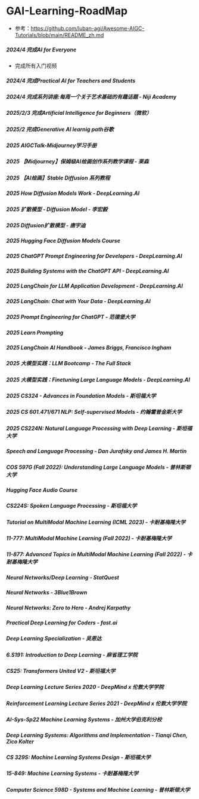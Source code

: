 # GAI-Learning-RoadMap
- 参考：https://github.com/luban-agi/Awesome-AIGC-Tutorials/blob/main/README_zh.md
##### 2024/4 完成AI for Everyone 
  - 完成所有入门视频
##### 2024/4 完成Practical AI for Teachers and Students
##### 2024/4 完成系列讲座:每周一个关于艺术基础的有趣话题 - Niji Academy
##### 2025/2/3 完成Artificial Intelligence for Beginners（微软）
##### 2025/2 完成Generative AI learnig path谷歌 
##### 2025 AIGCTalk-Midjourney学习手册
##### 2025 【Midjourney】保姆级AI绘画创作系列教学课程 - 莱森
##### 2025 【AI绘画】Stable Diffusion 系列教程
##### 2025 How Diffusion Models Work - DeepLearning.AI 
##### 2025 扩散模型 - Diffusion Model - 李宏毅
##### 2025 Diffusion扩散模型 - 唐宇迪
##### 2025 Hugging Face Diffusion Models Course
##### 2025 ChatGPT Prompt Engineering for Developers - DeepLearning.AI
##### 2025 Building Systems with the ChatGPT API - DeepLearning.AI
##### 2025 LangChain for LLM Application Development - DeepLearning.AI
##### 2025 LangChain: Chat with Your Data - DeepLearning.AI
##### 2025 Prompt Engineering for ChatGPT - 范德堡大学
##### 2025 Learn Prompting
##### 2025 LangChain AI Handbook - James Briggs, Francisco Ingham
##### 2025 大模型实践：LLM Bootcamp - The Full Stack
##### 2025 大模型实践：Finetuning Large Language Models - DeepLearning.AI
##### 2025 CS324 - Advances in Foundation Models - 斯坦福大学
##### 2025 CS 601.471/671 NLP: Self-supervised Models - 约翰霍普金斯大学
##### 2025 CS224N: Natural Language Processing with Deep Learning - 斯坦福大学
##### Speech and Language Processing - Dan Jurafsky and James H. Martin
##### COS 597G (Fall 2022): Understanding Large Language Models - 普林斯顿大学
##### Hugging Face Audio Course
##### CS224S: Spoken Language Processing - 斯坦福大学
##### Tutorial on MultiModal Machine Learning (ICML 2023) - 卡耐基梅隆大学
##### 11-777: MultiModal Machine Learning (Fall 2022) - 卡耐基梅隆大学
##### 11-877: Advanced Topics in MultiModal Machine Learning (Fall 2022) - 卡耐基梅隆大学
##### Neural Networks/Deep Learning - StatQuest
##### Neural Networks - 3Blue1Brown
##### Neural Networks: Zero to Hero - Andrej Karpathy
##### Practical Deep Learning for Coders - fast.ai
##### Deep Learning Specialization - 吴恩达
##### 6.S191: Introduction to Deep Learning - 麻省理工学院 
##### CS25: Transformers United V2 - 斯坦福大学
##### Deep Learning Lecture Series 2020 - DeepMind x 伦敦大学学院
##### Reinforcement Learning Lecture Series 2021 - DeepMind x 伦敦大学学院 
##### AI-Sys-Sp22 Machine Learning Systems - 加州大学伯克利分校
##### Deep Learning Systems: Algorithms and Implementation - Tianqi Chen, Zico Kolter
##### CS 329S: Machine Learning Systems Design - 斯坦福大学
##### 15-849: Machine Learning Systems - 卡耐基梅隆大学
##### Computer Science 598D - Systems and Machine Learning - 普林斯顿大学
